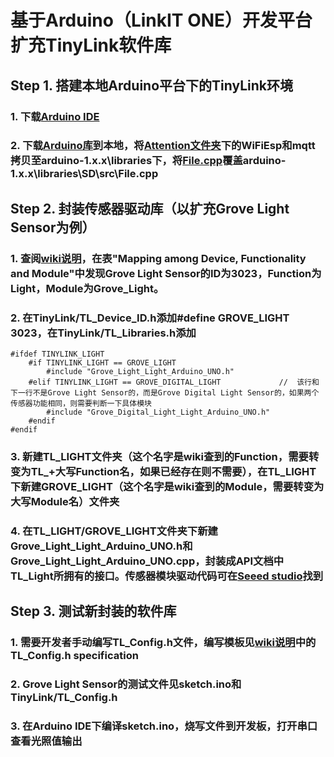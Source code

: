 # 基于Arduino（LinkIT ONE）开发平台扩充TinyLink软件库
## Step 1. 搭建本地Arduino平台下的TinyLink环境
### 1. 下载[Arduino IDE](https://www.arduino.cc/en/Main/Software)
### 2. 下载[Arduino库](https://github.com/TinyLink/TinyLink_Library/tree/master/Software_library/Arduino)到本地，将[Attention文件夹](https://github.com/TinyLink/TinyLink_Library/tree/master/Software_library/Arduino/Attention)下的WiFiEsp和mqtt拷贝至arduino-1.x.x\libraries下，将[File.cpp](https://github.com/TinyLink/TinyLink_Library/blob/master/Software_library/Arduino/Attention/Origin_SD_lib/File.cpp)覆盖arduino-1.x.x\libraries\SD\src\File.cpp
## Step 2. 封装传感器驱动库（以扩充Grove Light Sensor为例）
### 1. 查阅[wiki说明](https://github.com/TinyLink/TinyLink_Library/wiki/Config_Header_File_Generation)，在表"Mapping among Device, Functionality and Module"中发现Grove Light Sensor的ID为3023，Function为Light，Module为Grove_Light。
### 2. 在TinyLink/TL_Device_ID.h添加#define GROVE_LIGHT 3023，在TinyLink/TL_Libraries.h添加
```
#ifdef TINYLINK_LIGHT
	#if TINYLINK_LIGHT == GROVE_LIGHT
		#include "Grove_Light_Light_Arduino_UNO.h"
	#elif TINYLINK_LIGHT == GROVE_DIGITAL_LIGHT             //  该行和下一行不是Grove Light Sensor的，而是Grove Digital Light Sensor的，如果两个传感器功能相同，则需要判断一下具体模块
		#include "Grove_Digital_Light_Light_Arduino_UNO.h"    
	#endif
#endif
```
### 3. 新建TL_LIGHT文件夹（这个名字是wiki查到的Function，需要转变为TL_+大写Function名，如果已经存在则不需要），在TL_LIGHT下新建GROVE_LIGHT（这个名字是wiki查到的Module，需要转变为大写Module名）文件夹
### 4. 在TL_LIGHT/GROVE_LIGHT文件夹下新建Grove_Light_Light_Arduino_UNO.h和Grove_Light_Light_Arduino_UNO.cpp，封装成API文档中TL_Light所拥有的接口。传感器模块驱动代码可在[Seeed studio](http://wiki.seeedstudio.com/)找到
## Step 3. 测试新封装的软件库
### 1. 需要开发者手动编写TL_Config.h文件，编写模板见[wiki说明](https://github.com/TinyLink/TinyLink_Library/wiki/Config_Header_File_Generation)中的TL_Config.h specification
### 2. Grove Light Sensor的测试文件见sketch.ino和TinyLink/TL_Config.h
### 3. 在Arduino IDE下编译sketch.ino，烧写文件到开发板，打开串口查看光照值输出
